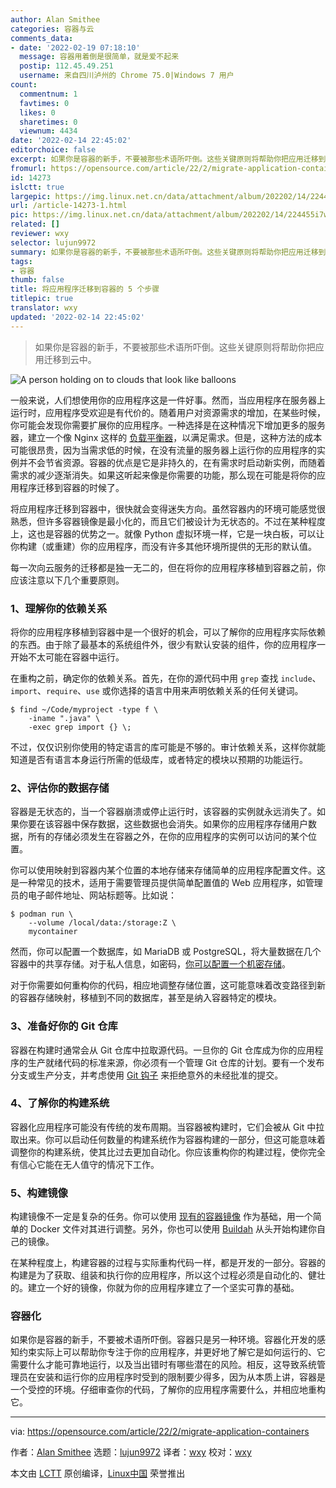 ```yaml
---
author: Alan Smithee
categories: 容器与云
comments_data:
- date: '2022-02-19 07:18:10'
  message: 容器用着倒是很简单，就是爱不起来
  postip: 112.45.49.251
  username: 来自四川泸州的 Chrome 75.0|Windows 7 用户
count:
  commentnum: 1
  favtimes: 0
  likes: 0
  sharetimes: 0
  viewnum: 4434
date: '2022-02-14 22:45:02'
editorchoice: false
excerpt: 如果你是容器的新手，不要被那些术语所吓倒。这些关键原则将帮助你把应用迁移到云中。
fromurl: https://opensource.com/article/22/2/migrate-application-containers
id: 14273
islctt: true
largepic: https://img.linux.net.cn/data/attachment/album/202202/14/224455i7wz95yiq9hxltw2.jpg
url: /article-14273-1.html
pic: https://img.linux.net.cn/data/attachment/album/202202/14/224455i7wz95yiq9hxltw2.jpg.thumb.jpg
related: []
reviewer: wxy
selector: lujun9972
summary: 如果你是容器的新手，不要被那些术语所吓倒。这些关键原则将帮助你把应用迁移到云中。
tags:
- 容器
thumb: false
title: 将应用程序迁移到容器的 5 个步骤
titlepic: true
translator: wxy
updated: '2022-02-14 22:45:02'
---
```



> 
> 如果你是容器的新手，不要被那些术语所吓倒。这些关键原则将帮助你把应用迁移到云中。
> 
> 
> 


![](/data/attachment/album/202202/14/224455i7wz95yiq9hxltw2.jpg "A person holding on to clouds that look like balloons")


一般来说，人们想使用你的应用程序这是一件好事。然而，当应用程序在服务器上运行时，应用程序受欢迎是有代价的。随着用户对资源需求的增加，在某些时候，你可能会发现你需要扩展你的应用程序。一种选择是在这种情况下增加更多的服务器，建立一个像 Nginx 这样的 [负载平衡器](https://opensource.com/article/21/4/load-balancing)，以满足需求。但是，这种方法的成本可能很昂贵，因为当需求低的时候，在没有流量的服务器上运行你的应用程序的实例并不会节省资源。容器的优点是它是非持久的，在有需求时启动新实例，而随着需求的减少逐渐消失。如果这听起来像是你需要的功能，那么现在可能是将你的应用程序迁移到容器的时候了。


将应用程序迁移到容器中，很快就会变得迷失方向。虽然容器内的环境可能感觉很熟悉，但许多容器镜像是最小化的，而且它们被设计为无状态的。不过在某种程度上，这也是容器的优势之一。就像 Python 虚拟环境一样，它是一块白板，可以让你构建（或重建）你的应用程序，而没有许多其他环境所提供的无形的默认值。


每一次向云服务的迁移都是独一无二的，但在将你的应用程序移植到容器之前，你应该注意以下几个重要原则。


### 1、理解你的依赖关系


将你的应用程序移植到容器中是一个很好的机会，可以了解你的应用程序实际依赖的东西。由于除了最基本的系统组件外，很少有默认安装的组件，你的应用程序一开始不太可能在容器中运行。


在重构之前，确定你的依赖关系。首先，在你的源代码中用 `grep` 查找 `include`、`import`、`require`、`use` 或你选择的语言中用来声明依赖关系的任何关键词。



```
$ find ~/Code/myproject -type f \
    -iname ".java" \
    -exec grep import {} \;

```

不过，仅仅识别你使用的特定语言的库可能是不够的。审计依赖关系，这样你就能知道是否有语言本身运行所需的低级库，或者特定的模块以预期的功能运行。


### 2、评估你的数据存储


容器是无状态的，当一个容器崩溃或停止运行时，该容器的实例就永远消失了。如果你要在该容器中保存数据，这些数据也会消失。如果你的应用程序存储用户数据，所有的存储必须发生在容器之外，在你的应用程序的实例可以访问的某个位置。


你可以使用映射到容器内某个位置的本地存储来存储简单的应用程序配置文件。这是一种常见的技术，适用于需要管理员提供简单配置值的 Web 应用程序，如管理员的电子邮件地址、网站标题等。比如说：



```
$ podman run \
    --volume /local/data:/storage:Z \
    mycontainer

```

然而，你可以配置一个数据库，如 MariaDB 或 PostgreSQL，将大量数据在几个容器中的共享存储。对于私人信息，如密码，[你可以配置一个机密存储](https://www.redhat.com/sysadmin/new-podman-secrets-command)。


对于你需要如何重构你的代码，相应地调整存储位置，这可能意味着改变路径到新的容器存储映射，移植到不同的数据库，甚至是纳入容器特定的模块。


### 3、准备好你的 Git 仓库


容器在构建时通常会从 Git 仓库中拉取源代码。一旦你的 Git 仓库成为你的应用程序的生产就绪代码的标准来源，你必须有一个管理 Git 仓库的计划。要有一个发布分支或生产分支，并考虑使用 [Git 钩子](http://redhat.com/sysadmin/git-hooks) 来拒绝意外的未经批准的提交。


### 4、了解你的构建系统


容器化应用程序可能没有传统的发布周期。当容器被构建时，它们会被从 Git 中拉取出来。你可以启动任何数量的构建系统作为容器构建的一部分，但这可能意味着调整你的构建系统，使其比过去更加自动化。你应该重构你的构建过程，使你完全有信心它能在无人值守的情况下工作。


### 5、构建镜像


构建镜像不一定是复杂的任务。你可以使用 [现有的容器镜像](https://www.redhat.com/sysadmin/top-container-images) 作为基础，用一个简单的 Docker 文件对其进行调整。另外，你也可以使用 [Buildah](https://opensource.com/article/22/1/build-your-own-container-scratch) 从头开始构建你自己的镜像。


在某种程度上，构建容器的过程与实际重构代码一样，都是开发的一部分。容器的构建是为了获取、组装和执行你的应用程序，所以这个过程必须是自动化的、健壮的。建立一个好的镜像，你就为你的应用程序建立了一个坚实可靠的基础。


### 容器化


如果你是容器的新手，不要被术语所吓倒。容器只是另一种环境。容器化开发的感知约束实际上可以帮助你专注于你的应用程序，并更好地了解它是如何运行的、它需要什么才能可靠地运行，以及当出错时有哪些潜在的风险。相反，这导致系统管理员在安装和运行你的应用程序时受到的限制要少得多，因为从本质上讲，容器是一个受控的环境。仔细审查你的代码，了解你的应用程序需要什么，并相应地重构它。




---


via: <https://opensource.com/article/22/2/migrate-application-containers>


作者：[Alan Smithee](https://opensource.com/users/alansmithee) 选题：[lujun9972](https://github.com/lujun9972) 译者：[wxy](https://github.com/wxy) 校对：[wxy](https://github.com/wxy)


本文由 [LCTT](https://github.com/LCTT/TranslateProject) 原创编译，[Linux中国](https://linux.cn/) 荣誉推出